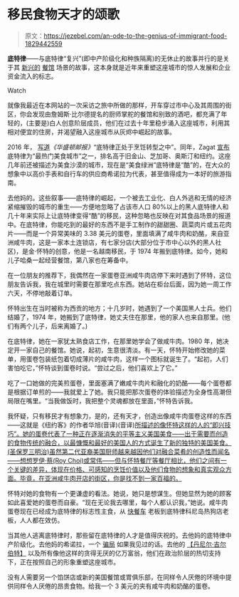 # 移民食物天才的颂歌

> 原文：<https://jezebel.com/an-ode-to-the-genius-of-immigrant-food-1829442559>

**底特律**——与底特律“复兴”(即中产阶级化和种族隔离)的无休止的故事并行的是关于其 [新兴的](https://www.nytimes.com/2014/10/12/travel/in-detroit-revitalizing-taste-by-taste.html) [餐馆](https://www.washingtonpost.com/lifestyle/food/one-of-the-countrys-poorest-cities-is-suddenly-becoming-a-food-mecca/2016/01/04/82631234-ad80-11e5-b820-eea4d64be2a1_story.html?utm_term=.336f365d13a5) 场景的故事，这本身就是近年来重塑这座城市的惊人发展和企业资金流入的标志。

Watch

就像我最近在本网站的一次采访之旅中所做的那样，开车穿过市中心及其周围的街区，你会发现由詹姆斯·比尔德提名的厨师掌舵的餐馆和别致的酒吧，都充满了年轻的，(主要是)白人创意阶层成员，他们在过去十年里稳步涌入这座城市，利用其相对便宜的住房，并渴望融入这座城市从灰烬中崛起的故事。

2016 年， [写道](https://www.washingtonpost.com/lifestyle/food/one-of-the-countrys-poorest-cities-is-suddenly-becoming-a-food-mecca/2016/01/04/82631234-ad80-11e5-b820-eea4d64be2a1_story.html?utm_term=.336f365d13a5)*《华盛顿邮报》*“底特律正处于烹饪转型之中”。同年，Zagat [宣布](https://www.zagat.com/b/the-26-hottest-food-cities-of-2016?utm_content=buffer76553&utm_medium=social&utm_source=twitter.com&utm_campaign=buffer#14) 底特律为“最热门美食城市”之一，排名高于旧金山、芝加哥、奥斯汀和纽约。这座几年前还被描述为美食沙漠的城市，现在是“美食绿洲”底特律是“酷”的，在大众的想象中以高价手表和自行车的供应商希诺拉为代表，甚至值得成为一本好的旅游指南。

去他妈的。这些叙事——底特律的崛起，一个被去工业化、白人外逃和无情的经济紧缩摧毁的城市的重生——方便地忽略了占该市人口 80%以上的黑人底特律人和几十年来实际上让底特律变得“酷”的移民，这种忽略也反映在对其食品场景的报道中。在底特律，你能吃到的最好的东西不是手工制作的甜甜圈、蔬菜肉片或五花肉片——而是一个异常美味的 3.38 美元的蛋卷，里面填满了咸牛肉和奶酪，来自亚洲咸牛肉，这是一家本土连锁店，有七家分店(大部分位于市中心以外的黑人社区)，是金·怀特的创意，他是一名越南移民，于 1974 年搬到底特律。如今，她和儿子哈桑一起经营餐馆，第八家也在筹备中。

在一位朋友的推荐下，我偶然在一家蛋卷亚洲咸牛肉店停下来时遇到了怀特，这位朋友告诉我，我在城里时需要在那里吃点东西。她站在柜台后面，因为她一周工作六天，不停地敲着订单。

怀特出生在当时被称为西贡的地方；十几岁时，她遇到了一个美国黑人士兵。他们结婚了，1974 年，她搬到了底特律，她丈夫住在那里，他的家人也来自那里。(他们有两个儿子，后来离婚了。)

在底特律，她在一家犹太熟食店工作，在那里她学会了做咸牛肉。1980 年，她决定开一家自己的餐馆。她说，起初，生意很清淡。有一天，怀特开始修改她的菜单，用蛋卷包装纸包着切成薄片的咸牛肉，这样一个图标就诞生了。“起初，人们害怕吃它，”怀特谈到蛋卷时说。“尝过之后，他们喜欢上了它。”

吃了一口她做的完美煎蛋卷，里面塞满了嫩咸牛肉片和融化的奶酪——每个蛋卷都是根据订单煎的——我就爱上了她。我只能把那次蛋卷的体验描述为全身性高潮但局限在嘴里。“当我做饭时，我把整个灵魂都放在里面，”怀特告诉我。

我怀疑，只有移民才有想象力，是的，还有天才，创造出像咸牛肉蛋卷这样的东西——这就是《纽约客》的作者华旭(音译)(音译)[所描述的像怀特这样的人的“即兴技巧”。她的蛋卷代表了一种正在逐渐消失的平等主义美国美食——出于需要而创造的食物传统的融合，以最慷慨和最好的美国人的方式诞生了新的独特的美国美食。(圣保罗三明治)虽然第二代亚裔美国厨师越来越因他们对融合菜肴的创造性而闻名——想想罗伊·蔡(Roy Choi)或常伟——但与怀特餐厅等餐厅相比，他们之间有一个关键的差异，体现在价格、可感知的烹饪价值以及他们食物的想象和真实观众方面。毕竟，在亚洲咸牛肉开店的街区，你是找不到一家百福的。](https://www.newyorker.com/culture/cultural-comment/chinese-food-and-the-joy-of-inauthentic-cooking)

怀特对她的食物有一个更谦虚的看法。她说，她只是想谋生。但她显然为她的顾客如此喜爱她的蛋卷而自豪。“现在无论我去哪里，每个人都认识我，”她说。咸牛肉蛋卷现在已经成为底特律的标志性主食，从 [快餐车](https://detroit.eater.com/2017/3/17/14958230/fat-panda-food-truck-detroit-asian-takeout-restaurant) 老板到底特律科尼岛热狗店老板，人人都在效仿。

当其他人逃离底特律时，那些留在底特律的人才是值得庆祝的。去他妈的底特律中产阶级化。去他妈的希诺拉，一个 [骗局](https://www.inc.com/magazine/201604/stacy-perman/shinola-watch-history-manufacturing-heritage-brand.html) 如果我见过的话。去他的 [【丹尼尔·吉尔伯特】](https://www.businessinsider.com/quicken-loans-dan-gilbert-detroit-2018-8) 以及所有像他这样的贪得无厌的亿万富翁，他们在政治阶层的热切支持下，正在按照自己的形象重塑这座城市。

没有人需要另一个馅饼店或新的美国餐馆或胃俱乐部，在同样令人厌倦的环境中提供同样令人厌倦的昂贵食物。给我一个 3 美元的夹有咸牛肉和奶酪的蛋卷。